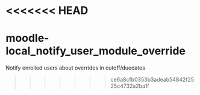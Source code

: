 <<<<<<< HEAD
=======
# moodle-local_notify_user_module_override

Notify enrolled users about overrides in cutoff/duedates
>>>>>>> ce6a8cfb0353b3adeab54842f2525c4732a2ba1f

